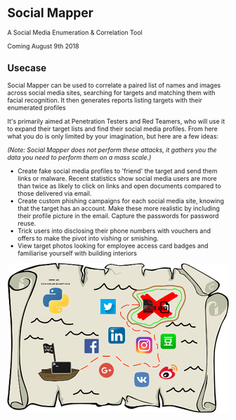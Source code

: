 # Social Mapper
A Social Media Enumeration &amp; Correlation Tool

Coming August 9th 2018

## Usecase
Social Mapper can be used to correlate a paired list of names and images across social media sites, searching for targets and matching them with facial recognition. It then generates reports listing targets with their enumerated profiles

It's primarily aimed at Penetration Testers and Red Teamers, who will use it to expand their target lists and find their social media profiles. From here what you do is only limited by your imagination, but here are a few ideas:

*(Note: Social Mapper does not perform these attacks, it gathers you the data you need to perform them on a mass scale.)*

* Create fake social media profiles to 'friend' the target and send them links or malware. Recent statistics show social media users are more than twice as likely to click on links and open documents compared to those delivered via email. 
* Create custom phishing campaigns for each social media site, knowing that the target has an account. Make these more realistic by including their profile picture in the email. Capture the passwords for password reuse. 
* Trick users into disclosing their phone numbers with vouchers and offers to make the pivot into vishing or smishing.
* View target photos looking for employee access card badges and familiarise yourself with building interiors

![Social Mapper Logo](logo.png?raw=true "Social Mapper Logo")
